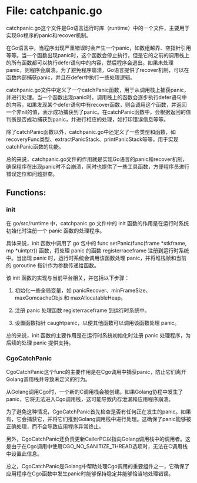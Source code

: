 # File: catchpanic.go

catchpanic.go这个文件是Go语言运行时库（runtime）中的一个文件，主要用于实现Go程序的panic和recover机制。

在Go语言中，当程序出现严重错误时会产生一个panic，如数组越界、空指针引用等等。当一个函数出现panic时，这个函数会停止执行，但是它的之前的调用栈上的所有函数都可以执行defer语句中的内容，然后程序会退出。如果未处理panic，则程序会崩溃。为了避免程序崩溃，Go语言提供了recover机制，可以在函数内部捕获panic，并且在defer中执行一些处理逻辑。

catchpanic.go文件中定义了一个catchPanic函数，用于从调用栈上捕获panic，并进行处理。当一个函数出现panic时，调用栈上的函数会逐步执行defer语句中的内容，如果发现某个defer语句中有recover函数，则会调用这个函数，并返回一个非nil的值，表示成功捕获到了panic。在catchPanic函数中，会根据返回的值判断是否成功捕获到panic，并进行相应的处理，如打印错误信息等等。

除了catchPanic函数以外，catchpanic.go中还定义了一些类型和函数，如recoveryFunc类型、extractPanicStack、printPanicStack等等，用于实现catchPanic函数的功能。

总的来说，catchpanic.go文件的作用就是实现Go语言的panic和recover机制，确保程序在出现panic时不会崩溃，同时也提供了一些工具函数，方便程序员进行错误定位和问题排查。

## Functions:

### init

在 go/src/runtime 中，catchpanic.go 文件中的 init 函数的作用是在运行时系统初始化时注册一个 panic 函数的处理程序。

具体来说，init 函数中调用了 go 包中的 func setPanic(func(frame *stkframe, mp *uintptr)) 函数，将处理 panic 的函数 registerraceframe 注册到运行时系统中。当出现 panic 时，运行时系统会调用该函数处理 panic，并将堆栈帧和当前的 goroutine 指针作为参数传递给函数。

该 init 函数的实现与当前平台相关，并包括以下步骤：

1. 初始化一些全局变量，如 panicRecover、minFrameSize、maxGomcacheObjs 和 maxAllocatableHeap。

2. 注册 panic 处理函数 registerraceframe 到运行时系统中。

3. 设置函数指针 caughtpanic，以便其他函数可以调用该函数处理 panic。

总的来说，init 函数的主要作用是在运行时系统初始化时注册 panic 处理程序，为后续的处理 panic 提供支持。



### CgoCatchPanic

CgoCatchPanic这个func的主要作用是在Cgo调用中捕获panic，防止它们离开Golang调用栈并导致未定义的行为。

从Golang调用Cgo时，一个新的C调用栈会被创建。如果Golang协程中发生了panic，它将无法进入Cgo调用栈，这可能导致内存泄漏和应用程序崩溃。

为了避免这种情况，CgoCatchPanic首先检查是否有任何正在发生的panic。如果有，它会捕获它，并将它们推到Golang调用栈中进行处理。这确保了panic能够被正确处理，而不会导致应用程序异常终止。

另外，CgoCatchPanic还负责更新CallerPC以指向Golang调用栈中的调用者。这是由于在Cgo调用中使用CGO_NO_SANITIZE_THREAD选项时，无法在C调用栈中设置此信息。

总之，CgoCatchPanic是Golang中帮助处理Cgo调用的重要组件之一，它确保了应用程序在Cgo函数中发生panic时能够保持稳定并能够恰当地处理错误。




